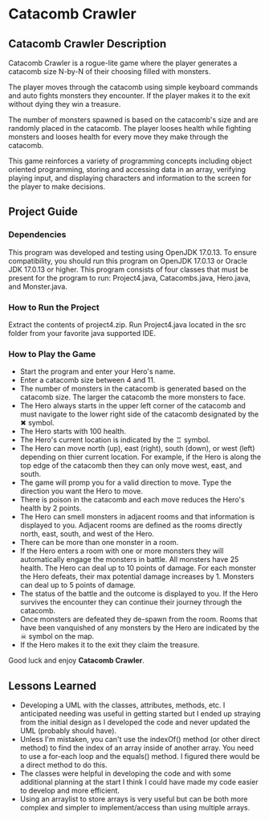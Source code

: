 # Catacomb Crawler
 
## Catacomb Crawler Description
Catacomb Crawler is a rogue-lite game where the player generates a catacomb size N-by-N of their choosing filled with monsters.
 
The player moves through the catacomb using simple keyboard commands and auto fights monsters they encounter.  If the player makes it to the exit without dying they win a treasure.

The number of monsters spawned is based on the catacomb's size and are randomly placed in the catacomb.  The player looses health while fighting monsters and looses health for every move they make through the catacomb.

This game reinforces a variety of programming concepts including object oriented programming, storing and accessing data in an array, verifying playing input, and displaying characters and information to the screen for the player to make decisions.

## Project Guide

### Dependencies

This program was developed and testing using OpenJDK 17.0.13.  To ensure compatibility, you should run this program on OpenJDK 17.0.13 or Oracle JDK 17.0.13 or higher.
This program consists of four classes that must be present for the program to run:  Project4.java, Catacombs.java, Hero.java, and Monster.java.

### How to Run the Project
Extract the contents of project4.zip.  Run Project4.java located in the src folder from your favorite java supported IDE.

### How to Play the Game
<ul>
<li>Start the program and enter your Hero's name.</li>
<li>Enter a catacomb size between 4 and 11.</li>
<li>The number of monsters in the catacomb is generated based on the catacomb size.  The larger the catacomb the more monsters to face.</li>
<li>The Hero always starts in the upper left corner of the catacomb and must navigate to the lower right side of the catacomb designated by the &#x2716; symbol.</li>
<li>The Hero starts with 100 health.</li>
<li>The Hero's current location is indicated by the &#x2656; symbol.</li>
<li>The Hero can move north (up), east (right), south (down), or west (left) depending on thier current location.  For example, if the Hero is along the top edge of the catacomb then they can only move west, east, and south.</li>
<li>The game will promp you for a valid direction to move.  Type the direction you want the Hero to move.</li>
<li>There is poison in the catacomb and each move reduces the Hero's health by 2 points.</li>
<li>The Hero can smell monsters in adjacent rooms and that information is displayed to you.  Adjacent rooms are defined as the rooms directly north, east, south, and west of the Hero.</li>
<li>There can be more than one monster in a room.</li>
<li>If the Hero enters a room with one or more monsters they will automatically engage the monsters in battle.  All monsters have 25 health.  The Hero can deal up to 10 points of damage.  For each monster the Hero defeats, their max potential damage increases by 1.  Monsters can deal up to 5 points of damage.</li>
<li>The status of the battle and the outcome is displayed to you.  If the Hero survives the encounter they can continue their journey through the catacomb.</li>
<li>Once monsters are defeated they de-spawn from the room.  Rooms that have been vanquished of any monsters by the Hero are indicated by the &#x2620; symbol on the map.</li>
<li>If the Hero makes it to the exit they claim the treasure.
</ul>
Good luck and enjoy <b>Catacomb Crawler</b>.

## Lessons Learned
<ul>
<li> Developing a UML with the classes, attributes, methods, etc. I anticipated needing was useful in getting started but I ended up straying from the initial design as I developed the code and never updated the UML (probably should have).</li>
<li> Unless I'm mistaken, you can't use the indexOf() method (or other direct method) to find the index of an array inside of another array.  You need to use a for-each loop and the equals() method. I figured there would be a direct method to do this.</li>
<li> The classes were helpful in developing the code and with some additional planning at the start I think I could have made my code easier to develop and more efficient.</li>
<li> Using an arraylist to store arrays is very useful but can be both more complex and simpler to implement/access than using multiple arrays.
</ul>
